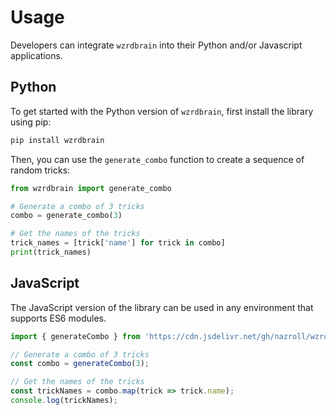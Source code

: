 # Usage

Developers can integrate `wzrdbrain` into their Python and/or Javascript applications.

## Python

To get started with the Python version of `wzrdbrain`, first install the library using pip:

```bash
pip install wzrdbrain
```

Then, you can use the `generate_combo` function to create a sequence of random tricks:

```python
from wzrdbrain import generate_combo

# Generate a combo of 3 tricks
combo = generate_combo(3)

# Get the names of the tricks
trick_names = [trick['name'] for trick in combo]
print(trick_names)
```

## JavaScript

The JavaScript version of the library can be used in any environment that supports ES6 modules.

```javascript
import { generateCombo } from 'https://cdn.jsdelivr.net/gh/nazroll/wzrdbrain@latest/src/wzrdbrain/wzrdbrain.src.js';

// Generate a combo of 3 tricks
const combo = generateCombo(3);

// Get the names of the tricks
const trickNames = combo.map(trick => trick.name);
console.log(trickNames);
```